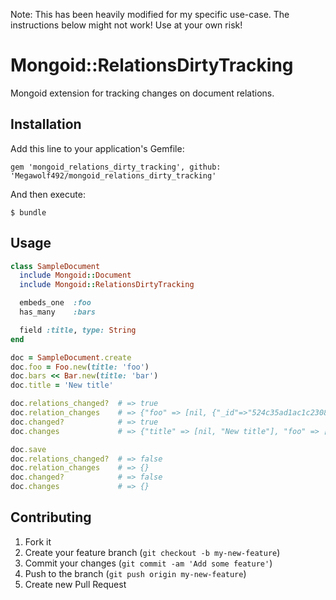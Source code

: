 Note: This has been heavily modified for my specific use-case. The instructions below might not work! Use at your own risk!

# Mongoid::RelationsDirtyTracking

Mongoid extension for tracking changes on document relations.

## Installation

Add this line to your application's Gemfile:

    gem 'mongoid_relations_dirty_tracking', github: 'Megawolf492/mongoid_relations_dirty_tracking'

And then execute:

    $ bundle

## Usage

```ruby
class SampleDocument
  include Mongoid::Document
  include Mongoid::RelationsDirtyTracking

  embeds_one  :foo
  has_many    :bars

  field :title, type: String
end

doc = SampleDocument.create
doc.foo = Foo.new(title: 'foo')
doc.bars << Bar.new(title: 'bar')
doc.title = 'New title'

doc.relations_changed?  # => true
doc.relation_changes    # => {"foo" => [nil, {"_id"=>"524c35ad1ac1c23084000040", "title" => "foo"}], "bars" => [nil, [{"_id"=>"524c35ad1ac1c23084000083"}]]}
doc.changed?            # => true
doc.changes             # => {"title" => [nil, "New title"], "foo" => [nil, {"_id"=>"524c35ad1ac1c23084000040", "title" => "foo"}], "bars" => [nil, [{"_id"=>"524c35ad1ac1c23084000083"}]]}

doc.save
doc.relations_changed?  # => false
doc.relation_changes    # => {}
doc.changed?            # => false
doc.changes             # => {}
```

## Contributing

1. Fork it
2. Create your feature branch (`git checkout -b my-new-feature`)
3. Commit your changes (`git commit -am 'Add some feature'`)
4. Push to the branch (`git push origin my-new-feature`)
5. Create new Pull Request
